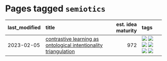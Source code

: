 # Pages tagged `semiotics`

|last_modified|title|est. idea maturity|tags
|:---|:---|---:|:---|
|2023-02-05|[contrastive learning as ontological intentionality triangulation](../contrastive_learning_as_ontological_intentionality_triangulation.md)|972|[![](https://img.shields.io/badge/tag-meta-d5f6c6)](../tags/meta.md) [![](https://img.shields.io/badge/tag-philosophy-35b163)](../tags/philosophy.md) [![](https://img.shields.io/badge/tag-semiotics-c4fb38)](../tags/semiotics.md) [![](https://img.shields.io/badge/tag-synesthesia-1eefac)](../tags/synesthesia.md) [![](https://img.shields.io/badge/tag-theory-3f9741)](../tags/theory.md) [![](https://img.shields.io/badge/tag-wip-eac1b9)](../tags/wip.md)|